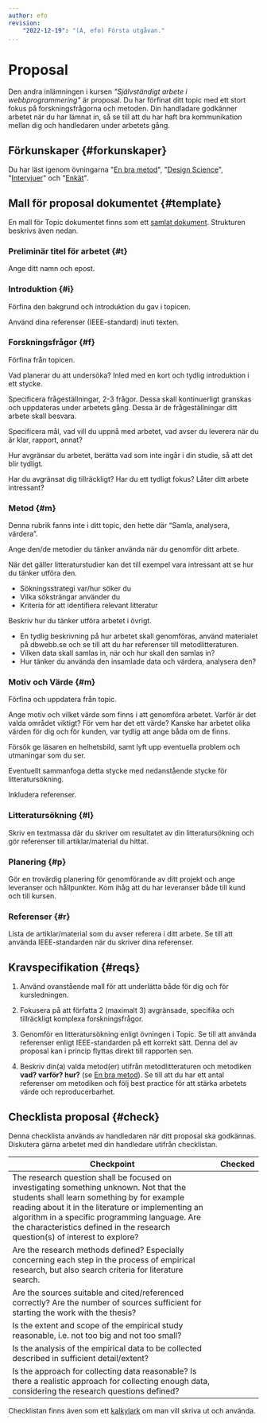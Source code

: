```yaml
---
author: efo
revision:
    "2022-12-19": "(A, efo) Första utgåvan."
...
```

Proposal
===================================

Den andra inlämningen i kursen _"Självständigt arbete i webbprogrammering"_ är proposal. Du har förfinat ditt topic med ett stort fokus på forskningsfrågorna och metoden. Din handladare godkänner arbetet när du har lämnat in, så se till att du har haft bra kommunikation mellan dig och handledaren under arbetets gång.



<!--more-->



Förkunskaper {#forkunskaper}
-----------------------

Du har läst igenom övningarna "[En bra metod](kurser/exjobb/guide/en-bra-metod)", "[Design Science](kunskap/exjobb-design-science)", "[Intervjuer](kunskap/exjobb-intervjuer)" och "[Enkät](kunskap/exjobb-enkat)".



Mall för proposal dokumentet {#template}
-----------------------

En mall för Topic dokumentet finns som ett [samlat dokument](https://docs.google.com/document/d/1LOKe93M04zHrEZK6CDdX-GR4mQlnSmmOZ98tP22UWJc/edit?usp=sharing). Strukturen beskrivs även nedan.



### Preliminär titel för arbetet {#t}

Ange ditt namn och epost.



### Introduktion {#i}

Förfina den bakgrund och introduktion du gav i topicen.

Använd dina referenser (IEEE-standard) inuti texten.



### Forskningsfrågor {#f}

Förfina från topicen.

Vad planerar du att undersöka? Inled med en kort och tydlig introduktion i ett stycke.

Specificera frågeställningar, 2-3 frågor. Dessa skall kontinuerligt granskas och uppdateras under arbetets gång. Dessa är de frågeställningar ditt arbete skall besvara.

Specificera mål, vad vill du uppnå med arbetet, vad avser du leverera när du är klar, rapport, annat?

Hur avgränsar du arbetet, berätta vad som inte ingår i din studie, så att det blir tydligt.

Har du avgränsat dig tillräckligt? Har du ett tydligt fokus? Låter ditt arbete intressant?



### Metod {#m}

Denna rubrik fanns inte i ditt topic, den hette där “Samla, analysera, värdera”.

Ange den/de metodier du tänker använda när du genomför ditt arbete.

När det gäller litteraturstudier kan det till exempel vara intressant att se hur du tänker utföra den.

* Sökningsstrategi var/hur söker du
* Vilka söksträngar använder du
* Kriteria för att identifiera relevant litteratur

Beskriv hur du tänker utföra arbetet i övrigt.

* En tydlig beskrivning på hur arbetet skall genomföras, använd materialet på dbwebb.se och se till att du har referenser till metodlitteraturen.
* Vilken data skall samlas in, när och hur skall den samlas in?
* Hur tänker du använda den insamlade data och värdera, analysera den?



### Motiv och Värde {#m}

Förfina och uppdatera från topic.

Ange motiv och vilket värde som finns i att genomföra arbetet. Varför är det valda området viktigt? För vem har det ett värde? Kanske har arbetet olika värden för dig och för kunden, var tydlig att ange båda om de finns.

Försök ge läsaren en helhetsbild, samt lyft upp eventuella problem och utmaningar som du ser.

Eventuellt sammanfoga detta stycke med nedanstående stycke för litteratursökning.

Inkludera referenser.



### Litteratursökning {#l}

Skriv en textmassa där du skriver om resultatet av din litteratursökning och gör referenser till artiklar/material du hittat.



### Planering {#p}

Gör en trovärdig planering för genomförande av ditt projekt och ange leveranser och hållpunkter. Kom ihåg att du har leveranser både till kund och till kursen.



### Referenser {#r}

Lista de artiklar/material som du avser referera i ditt arbete. Se till att använda IEEE-standarden när du skriver dina referenser.




Kravspecifikation {#reqs}
-----------------------

1. Använd ovanstående mall för att underlätta både för dig och för kursledningen.

1. Fokusera på att författa 2 (maximalt 3) avgränsade, specifika och tillräckligt komplexa forskningsfrågor.

1. Genomför en litteratursökning enligt övningen i Topic. Se till att använda referenser enligt IEEE-standarden på ett korrekt sätt. Denna del av proposal kan i princip flyttas direkt till rapporten sen.

1. Beskriv din(a) valda metod(er) utifrån metodlitteraturen och metodiken **vad? varför? hur?** (se [En bra metod](kurser/exjobb/guide/en-bra-metod)). Se till att du har ett antal referenser om metodiken och följ best practice för att stärka arbetets värde och reproducerbarhet.



Checklista proposal {#check}
-----------------------

Denna checklista används av handledaren när ditt proposal ska godkännas. Diskutera gärna arbetet med din handledare utifrån checklistan.

| Checkpoint   | Checked |
|------------------|------------------------------|
| The research question shall be focused on investigating something unknown. Not that the students shall learn something by for example reading about it in the literature or implementing an algorithm in a specific programming language. Are the characteristics defined in the research question(s) of interest to explore?  |             |
| Are the research methods defined? Especially concerning each step in the process of empirical research, but also search criteria for literature search. |              |
| Are the sources suitable and cited/referenced correctly? Are the number of sources sufficient for starting the work with the thesis? |              |
| Is the extent and scope of the empirical study reasonable, i.e. not too big and not too small? |              |
| Is the analysis of the empirical data to be collected described in sufficient detail/extent? |              |
| Is the approach for collecting data reasonable? Is there a realistic approach for collecting enough data, considering the research questions defined? |              |

Checklistan finns även som ett [kalkylark](https://docs.google.com/spreadsheets/d/1fwYic2qf9tusRtvypZ2Bte8hJaWVFLBbYzhFmzLDP1g/edit?usp=sharing) om man vill skriva ut och använda.
